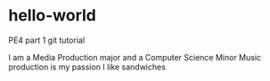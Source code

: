 # hello-world
PE4 part 1 git tutorial

I am a Media Production major and a Computer Science Minor
Music production is my passion
I like sandwiches

